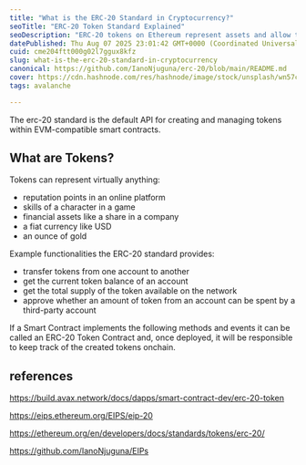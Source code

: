```yaml
---
title: "What is the ERC-20 Standard in Cryptocurrency?"
seoTitle: "ERC-20 Token Standard Explained"
seoDescription: "ERC-20 tokens on Ethereum represent assets and allow transfer, balance checks, and third-party approvals"
datePublished: Thu Aug 07 2025 23:01:42 GMT+0000 (Coordinated Universal Time)
cuid: cme204ftt000g02l7ggux8kfz
slug: what-is-the-erc-20-standard-in-cryptocurrency
canonical: https://github.com/IanoNjuguna/erc-20/blob/main/README.md
cover: https://cdn.hashnode.com/res/hashnode/image/stock/unsplash/wn57cSQ7VzI/upload/b1682c3b9a6f563727a5d0321f3db304.jpeg
tags: avalanche

---
```


The erc-20 standard is the default API for creating and managing tokens within EVM-compatible smart contracts.

## What are Tokens?

Tokens can represent virtually anything:

* reputation points in an online platform
* skills of a character in a game
* financial assets like a share in a company
* a fiat currency like USD
* an ounce of gold

Example functionalities the ERC-20 standard provides:

* transfer tokens from one account to another
* get the current token balance of an account
* get the total supply of the token available on the network
* approve whether an amount of token from an account can be spent by a third-party account

If a Smart Contract implements the following methods and events it can be called an ERC-20 Token Contract and, 
once deployed, it will be responsible to keep track of the created tokens onchain.

## references

https://build.avax.network/docs/dapps/smart-contract-dev/erc-20-token

https://eips.ethereum.org/EIPS/eip-20

https://ethereum.org/en/developers/docs/standards/tokens/erc-20/

https://github.com/IanoNjuguna/EIPs
